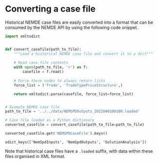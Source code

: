 # Converting a case file

Historical NEMDE case files are easily converted into a format that can be consumed by the NEMDE API by using the following code snippet.


```python
import xmltodict


def convert_casefile(path_to_file):
    """Load a historical NEMDE case file and convert it to a dict"""
    
    # Read case file contents
    with open(path_to_file, 'r') as f:
        casefile = f.read()
    
    # Force these nodes to always return lists
    force_list = ('Trade', 'TradeTypePriceStructure',)

    return xmltodict.parse(casefile, force_list=force_list)


# Example NEMDE case file
path_to_file = '../../data/NEMSPDOutputs_2021040100100.loaded'

# Case file loaded as a Python dictionary
converted_casefile = convert_casefile(path_to_file=path_to_file)

converted_casefile.get('NEMSPDCaseFile').keys()
```




    odict_keys(['NemSpdInputs', 'NemSpdOutputs', 'SolutionAnalysis'])



Note that historical case files have a `.loaded` suffix, with data within these files organised in XML format.
